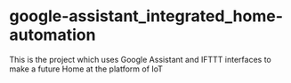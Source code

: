 # google-assistant_integrated_home-automation
This is the project which uses Google Assistant and IFTTT interfaces to make a future Home at the platform of IoT
